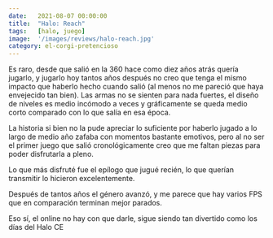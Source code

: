 ```yaml
---
date:   2021-08-07 00:00:00
title:  "Halo: Reach"
tags:   [halo, juego]
image:  '/images/reviews/halo-reach.jpg'
category: el-corgi-pretencioso
---
```

Es raro, desde que salió en la 360 hace como diez años atrás quería jugarlo, y jugarlo hoy tantos años después no creo que tenga el mismo impacto que haberlo hecho cuando salió (al menos no me pareció que haya envejecido tan bien). Las armas no se sienten para nada fuertes, el diseño de niveles es medio incómodo a veces y gráficamente se queda medio corto comparado con lo que salía en esa época.

La historia si bien no la pude apreciar lo suficiente por haberlo jugado a lo largo de medio año zafaba con momentos bastante emotivos, pero al no ser el primer juego que salió cronológicamente creo que me faltan piezas para poder disfrutarla a pleno.

Lo que más disfruté fue el epílogo que jugué recién, lo que querían transmitir lo hicieron excelentemente.

Después de tantos años el género avanzó, y me parece que hay varios FPS que en comparación terminan mejor parados.

Eso sí, el online no hay con que darle, sigue siendo tan divertido como los días del Halo CE
